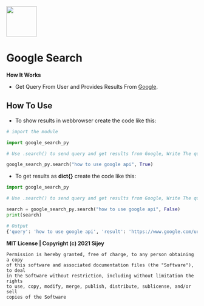 <img src="https://upload.wikimedia.org/wikipedia/commons/thumb/5/53/Google_%22G%22_Logo.svg/1200px-Google_%22G%22_Logo.svg.png" width="80px">

# Google Search 

**How It Works**
- Get Query From User and Provides Results From <a href="https://www.google.com/">Google</a>.

## How To Use

- To show results in webbrowser create the code like this:

```python
# import the module

import google_search_py

# Use .search() to send query and get results from Google, Write The query inside the brackets

google_search_py.search("how to use google api", True)

```
- To get results as **dict{}** create the code like this:
```python
import google_search_py

# Use .search() to send query and get results from Google, Write The query inside the brackets

search = google_search_py.search("how to use google api", False)
print(search)

# Output
{'query': 'how to use google api', 'result': 'https://www.google.com/url?q=https://developers.google.com/cloud-search/docs/guides&sa=U&ved=2ahUKEwi05qzarP3wAhWGV30KHWR_DyEQr4kDMA96BAgBEAI&usg=AOvVaw21fgucAj2WKWCrixbchFqD'}
```

**MIT License | Copyright (c) 2021 Sijey**
```
Permission is hereby granted, free of charge, to any person obtaining a copy
of this software and associated documentation files (the "Software"), to deal
in the Software without restriction, including without limitation the rights
to use, copy, modify, merge, publish, distribute, sublicense, and/or sell
copies of the Software
```
